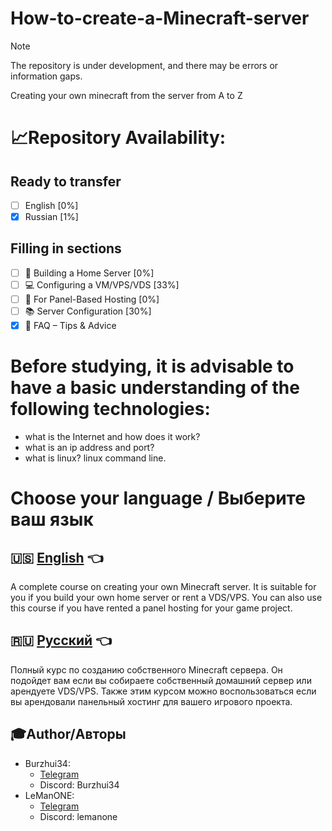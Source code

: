 # **How-to-create-a-Minecraft-server**
> [!NOTE]
> The repository is under development, and there may be errors or information gaps. 

Creating your own minecraft from the server from A to Z

# 📈Repository Availability:
## Ready to transfer
- [ ] English [0%]
- [x] Russian [1%]
## Filling in sections
- [ ] 🧱 Building a Home Server [0%]
- [ ] 💻 Configuring a VM/VPS/VDS [33%]
- [ ] 🎲 For Panel-Based Hosting [0%]
- [ ] 📚 Server Configuration [30%]
- [x] 🔎 FAQ – Tips & Advice

# Before studying, it is advisable to have a basic understanding of the following technologies:
- what is the Internet and how does it work?
- what is an ip address and port?
- what is linux? linux command line.

# **Choose your language / Выберите ваш язык**

## 🇺🇸 [English](English/mainpage.md) 👈
A complete course on creating your own Minecraft server. It is suitable for you if you build your own home server or rent a VDS/VPS. You can also use this course if you have rented a panel hosting for your game project.

## 🇷🇺 [Русский](Russian/mainpage.md) 👈
Полный курс по созданию собственного Minecraft сервера. Он подойдет вам если вы собираете собственный домашний сервер или арендуете VDS/VPS. Также этим курсом можно воспользоваться если вы арендовали панельный хостинг для вашего игрового проекта.

## 🎓Author/Авторы
- Burzhui34:
  - [Telegram](https://t.me/burzhui34)
  - Discord: Burzhui34
- LeManONE:
  - [Telegram](https://t.me/artemsmvrv)
  - Discord: lemanone
